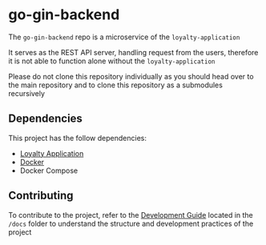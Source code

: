 # go-gin-backend
The `go-gin-backend` repo is a microservice of the `loyalty-application`

It serves as the REST API server, handling request from the users, therefore it is not able to function alone without the `loyalty-application`

Please do not clone this repository individually as you should head over to the main repository and to clone this repository as a submodules recursively


## Dependencies
This project has the follow dependencies:
- [Loyalty Application]()
- [Docker](https://docs.docker.com/engine/install/)
- Docker Compose

## Contributing
To contribute to the project, refer to the [Development Guide]() located in the `/docs` folder to understand the structure and development practices of the project
